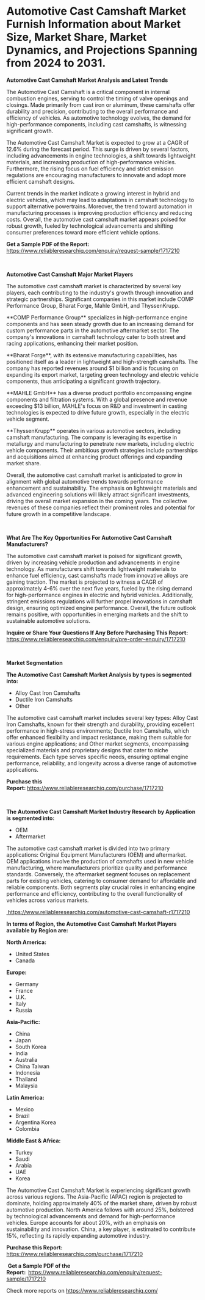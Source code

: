 <p><h1>Automotive Cast Camshaft Market Furnish Information about Market Size, Market Share, Market Dynamics, and Projections Spanning from 2024 to 2031.</h1></p><p><strong>Automotive Cast Camshaft Market Analysis and Latest Trends</strong></p>
<p><p>The Automotive Cast Camshaft is a critical component in internal combustion engines, serving to control the timing of valve openings and closings. Made primarily from cast iron or aluminum, these camshafts offer durability and precision, contributing to the overall performance and efficiency of vehicles. As automotive technology evolves, the demand for high-performance components, including cast camshafts, is witnessing significant growth.</p><p>The Automotive Cast Camshaft Market is expected to grow at a CAGR of 12.6% during the forecast period. This surge is driven by several factors, including advancements in engine technologies, a shift towards lightweight materials, and increasing production of high-performance vehicles. Furthermore, the rising focus on fuel efficiency and strict emission regulations are encouraging manufacturers to innovate and adopt more efficient camshaft designs.</p><p>Current trends in the market indicate a growing interest in hybrid and electric vehicles, which may lead to adaptations in camshaft technology to support alternative powertrains. Moreover, the trend toward automation in manufacturing processes is improving production efficiency and reducing costs. Overall, the automotive cast camshaft market appears poised for robust growth, fueled by technological advancements and shifting consumer preferences toward more efficient vehicle options.</p></p>
<p><strong>Get a Sample PDF of the Report:&nbsp;</strong> <a href="https://www.reliableresearchiq.com/enquiry/request-sample/1717210?utm_campaign=1870&utm_medium=2&utm_source=Github&utm_content=ia&utm_term=28122024&utm_id=automotive-cast-camshaft">https://www.reliableresearchiq.com/enquiry/request-sample/1717210</a></p>
<p>&nbsp;</p>
<p><strong>Automotive Cast Camshaft Major Market Players</strong></p>
<p><p>The automotive cast camshaft market is characterized by several key players, each contributing to the industry's growth through innovation and strategic partnerships. Significant companies in this market include COMP Performance Group, Bharat Forge, Mahle GmbH, and ThyssenKrupp.</p><p>**COMP Performance Group** specializes in high-performance engine components and has seen steady growth due to an increasing demand for custom performance parts in the automotive aftermarket sector. The company's innovations in camshaft technology cater to both street and racing applications, enhancing their market position.</p><p>**Bharat Forge**, with its extensive manufacturing capabilities, has positioned itself as a leader in lightweight and high-strength camshafts. The company has reported revenues around $1 billion and is focusing on expanding its export market, targeting green technology and electric vehicle components, thus anticipating a significant growth trajectory.</p><p>**MAHLE GmbH** has a diverse product portfolio encompassing engine components and filtration systems. With a global presence and revenue exceeding $13 billion, MAHLE's focus on R&D and investment in casting technologies is expected to drive future growth, especially in the electric vehicle segment.</p><p>**ThyssenKrupp** operates in various automotive sectors, including camshaft manufacturing. The company is leveraging its expertise in metallurgy and manufacturing to penetrate new markets, including electric vehicle components. Their ambitious growth strategies include partnerships and acquisitions aimed at enhancing product offerings and expanding market share.</p><p>Overall, the automotive cast camshaft market is anticipated to grow in alignment with global automotive trends towards performance enhancement and sustainability. The emphasis on lightweight materials and advanced engineering solutions will likely attract significant investments, driving the overall market expansion in the coming years. The collective revenues of these companies reflect their prominent roles and potential for future growth in a competitive landscape.</p></p>
<p>&nbsp;</p>
<p><strong>What Are The Key Opportunities For Automotive Cast Camshaft Manufacturers?</strong></p>
<p><p>The automotive cast camshaft market is poised for significant growth, driven by increasing vehicle production and advancements in engine technology. As manufacturers shift towards lightweight materials to enhance fuel efficiency, cast camshafts made from innovative alloys are gaining traction. The market is projected to witness a CAGR of approximately 4-6% over the next five years, fueled by the rising demand for high-performance engines in electric and hybrid vehicles. Additionally, stringent emissions regulations will further propel innovations in camshaft design, ensuring optimized engine performance. Overall, the future outlook remains positive, with opportunities in emerging markets and the shift to sustainable automotive solutions.</p></p>
<p><strong>Inquire or Share Your Questions If Any Before Purchasing This Report:</strong> <a href="https://www.reliableresearchiq.com/enquiry/pre-order-enquiry/1717210?utm_campaign=1870&utm_medium=2&utm_source=Github&utm_content=ia&utm_term=28122024&utm_id=automotive-cast-camshaft">https://www.reliableresearchiq.com/enquiry/pre-order-enquiry/1717210</a></p>
<p>&nbsp;</p>
<p><strong>Market Segmentation</strong></p>
<p><strong>The Automotive Cast Camshaft Market Analysis by types is segmented into:</strong></p>
<p><ul><li>Alloy Cast Iron Camshafts</li><li>Ductile Iron Camshafts</li><li>Other</li></ul></p>
<p><p>The automotive cast camshaft market includes several key types: Alloy Cast Iron Camshafts, known for their strength and durability, providing excellent performance in high-stress environments; Ductile Iron Camshafts, which offer enhanced flexibility and impact resistance, making them suitable for various engine applications; and Other market segments, encompassing specialized materials and proprietary designs that cater to niche requirements. Each type serves specific needs, ensuring optimal engine performance, reliability, and longevity across a diverse range of automotive applications.</p></p>
<p><strong>Purchase this Report:&nbsp;</strong><a href="https://www.reliableresearchiq.com/purchase/1717210?utm_campaign=1870&utm_medium=2&utm_source=Github&utm_content=ia&utm_term=28122024&utm_id=automotive-cast-camshaft">https://www.reliableresearchiq.com/purchase/1717210</a></p>
<p>&nbsp;</p>
<p><strong>The Automotive Cast Camshaft Market Industry Research by Application is segmented into:</strong></p>
<p><ul><li>OEM</li><li>Aftermarket</li></ul></p>
<p><p>The automotive cast camshaft market is divided into two primary applications: Original Equipment Manufacturers (OEM) and aftermarket. OEM applications involve the production of camshafts used in new vehicle manufacturing, where manufacturers prioritize quality and performance standards. Conversely, the aftermarket segment focuses on replacement parts for existing vehicles, catering to consumer demand for affordable and reliable components. Both segments play crucial roles in enhancing engine performance and efficiency, contributing to the overall functionality of vehicles across various markets.</p></p>
<p><a href="https://www.reliableresearchiq.com/automotive-cast-camshaft-r1717210?utm_campaign=1870&utm_medium=2&utm_source=Github&utm_content=ia&utm_term=28122024&utm_id=automotive-cast-camshaft">&nbsp;https://www.reliableresearchiq.com/automotive-cast-camshaft-r1717210</a></p>
<p><strong>In terms of Region, the Automotive Cast Camshaft Market Players available by Region are:</strong></p>
<p>
    <p> <strong> North America: </strong>
        <ul>
            <li>United States</li>
            <li>Canada</li>
        </ul>
        </p> 
    <p> <strong> Europe: </strong>
        <ul>
            <li>Germany</li>
            <li>France</li>
            <li>U.K.</li>
            <li>Italy</li>
            <li>Russia</li>
        </ul>
        </p> 
    <p> <strong> Asia-Pacific: </strong>
        <ul>
            <li>China</li>
            <li>Japan</li>
            <li>South Korea</li>
            <li>India</li>
            <li>Australia</li>
            <li>China Taiwan</li>
            <li>Indonesia</li>
            <li>Thailand</li>
            <li>Malaysia</li>
        </ul>
        </p> 
    <p> <strong> Latin America: </strong>
        <ul>
            <li>Mexico</li>
            <li>Brazil</li>
            <li>Argentina Korea</li>
            <li>Colombia</li>
        </ul>
        </p> 
    <p> <strong> Middle East & Africa: </strong>
        <ul>
            <li>Turkey</li>
            <li>Saudi</li>
            <li>Arabia</li>
            <li>UAE</li>
            <li>Korea</li>
        </ul>
    </p>
    </p>
<p><p>The Automotive Cast Camshaft Market is experiencing significant growth across various regions. The Asia-Pacific (APAC) region is projected to dominate, holding approximately 40% of the market share, driven by robust automotive production. North America follows with around 25%, bolstered by technological advancements and demand for high-performance vehicles. Europe accounts for about 20%, with an emphasis on sustainability and innovation. China, a key player, is estimated to contribute 15%, reflecting its rapidly expanding automotive industry.</p></p>
<p><strong>Purchase this Report: </strong><a href="https://www.reliableresearchiq.com/purchase/1717210?utm_campaign=1870&utm_medium=2&utm_source=Github&utm_content=ia&utm_term=28122024&utm_id=automotive-cast-camshaft">https://www.reliableresearchiq.com/purchase/1717210</a></p>
<p>&nbsp;<strong>Get a Sample PDF of the Report:&nbsp;&nbsp;</strong><a href="https://www.reliableresearchiq.com/enquiry/request-sample/1717210?utm_campaign=1870&utm_medium=2&utm_source=Github&utm_content=ia&utm_term=28122024&utm_id=automotive-cast-camshaft">https://www.reliableresearchiq.com/enquiry/request-sample/1717210</a></p>
<p><strong></strong></p>
<p>Check more reports on <a href="https://www.reliableresearchiq.com/?utm_campaign=1870&utm_medium=2&utm_source=Github&utm_content=ia&utm_term=28122024&utm_id=automotive-cast-camshaft">https://www.reliableresearchiq.com/</a></p>